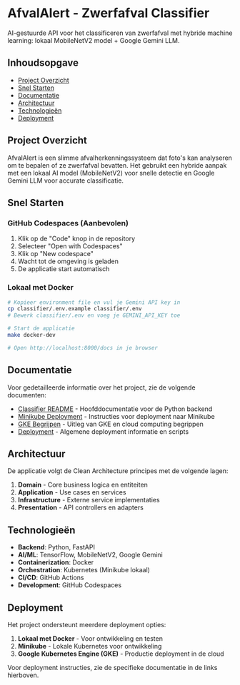 # AfvalAlert - Zwerfafval Classifier

AI-gestuurde API voor het classificeren van zwerfafval met hybride machine learning: lokaal MobileNetV2 model + Google Gemini LLM.

## Inhoudsopgave
- [Project Overzicht](#project-overzicht)
- [Snel Starten](#snel-starten)
- [Documentatie](#documentatie)
- [Architectuur](#architectuur)
- [Technologieën](#technologieën)
- [Deployment](#deployment)

## Project Overzicht

AfvalAlert is een slimme afvalherkenningssysteem dat foto's kan analyseren om te bepalen of ze zwerfafval bevatten. Het gebruikt een hybride aanpak met een lokaal AI model (MobileNetV2) voor snelle detectie en Google Gemini LLM voor accurate classificatie.

## Snel Starten

### GitHub Codespaces (Aanbevolen)
1. Klik op de "Code" knop in de repository
2. Selecteer "Open with Codespaces"
3. Klik op "New codespace"
4. Wacht tot de omgeving is geladen
5. De applicatie start automatisch

### Lokaal met Docker
```bash
# Kopieer environment file en vul je Gemini API key in
cp classifier/.env.example classifier/.env
# Bewerk classifier/.env en voeg je GEMINI_API_KEY toe

# Start de applicatie
make docker-dev

# Open http://localhost:8000/docs in je browser
```

## Documentatie

Voor gedetailleerde informatie over het project, zie de volgende documenten:

- [Classifier README](classifier/README.md) - Hoofddocumentatie voor de Python backend
- [Minikube Deployment](MINIKUBE_DEPLOYMENT.md) - Instructies voor deployment naar Minikube
- [GKE Begrijpen](GKE_BEGRIJPEN.md) - Uitleg van GKE en cloud computing begrippen
- [Deployment](DEPLOYMENT.md) - Algemene deployment informatie en scripts

## Architectuur

De applicatie volgt de Clean Architecture principes met de volgende lagen:

1. **Domain** - Core business logica en entiteiten
2. **Application** - Use cases en services
3. **Infrastructure** - Externe service implementaties
4. **Presentation** - API controllers en adapters

## Technologieën

- **Backend**: Python, FastAPI
- **AI/ML**: TensorFlow, MobileNetV2, Google Gemini
- **Containerization**: Docker
- **Orchestration**: Kubernetes (Minikube lokaal)
- **CI/CD**: GitHub Actions
- **Development**: GitHub Codespaces

## Deployment

Het project ondersteunt meerdere deployment opties:

1. **Lokaal met Docker** - Voor ontwikkeling en testen
2. **Minikube** - Lokale Kubernetes voor ontwikkeling
3. **Google Kubernetes Engine (GKE)** - Productie deployment in de cloud

Voor deployment instructies, zie de specifieke documentatie in de links hierboven.